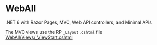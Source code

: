 # WebAll
.NET 6 with Razor Pages, MVC, Web API controllers, and Minimal APIs

The MVC views use the RP `_Layout.cshtml` file [WebAll/Views/_ViewStart.cshtml](https://github.com/dotnet/AspNetCore.Docs/blob/main/aspnetcore/security/authorization/roles/samples/6_0/WebAll/Views/_ViewStart.cshtml)
